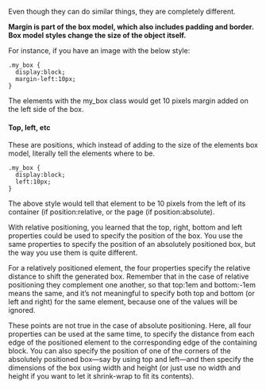 Even though they can do similar things, they are completely different.

**Margin is part of the box model, which also includes padding and border. Box model styles change the size of the object itself.**

For instance, if you have an image with the below style:

```
.my_box {
  display:block;
  margin-left:10px;
}
```

The elements with the my_box class would get 10 pixels margin added on the left side of the box.

#### Top, left, etc

These are positions, which instead of adding to the size of the elements box model, literally tell the elements where to be.

```
.my_box {
  display:block;
  left:10px;
}
```

The above style would tell that element to be 10 pixels from the left of its container (if position:relative, or the page (if position:absolute).

With relative positioning, you learned that the top, right, bottom and left properties could be used to specify the position of the box. You use the same properties to specify the position of an absolutely positioned box, but the way you use them is quite different.

For a relatively positioned element, the four properties specify the relative distance to shift the generated box. Remember that in the case of relative positioning they complement one another, so that top:1em and bottom:-1em means the same, and it’s not meaningful to specify both top and bottom (or left and right) for the same element, because one of the values will be ignored.

These points are not true in the case of absolute positioning. Here, all four properties can be used at the same time, to specify the distance from each edge of the positioned element to the corresponding edge of the containing block. You can also specify the position of one of the corners of the absolutely positioned box—say by using top and left—and then specify the dimensions of the box using width and height (or just use no width and height if you want to let it shrink-wrap to fit its contents).
